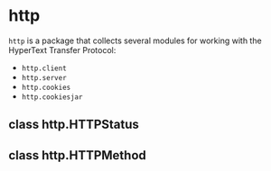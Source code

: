 # http
`http` is a package that collects several modules for working with the HyperText Transfer Protocol:
- `http.client`
- `http.server`
- `http.cookies`
- `http.cookiesjar`

## class http.HTTPStatus
## class http.HTTPMethod